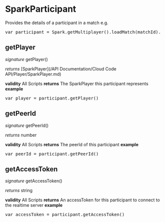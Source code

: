 # SparkParticipant

Provides the details of a participant in a match
e.g.
<pre rel="highlighter" code-brush="js" contenteditable="false">var participant = Spark.getMultiplayer().loadMatch(matchId).getParticipants[0];</pre>

## getPlayer
_signature_ getPlayer()</p>
_returns_ [SparkPlayer](/API Documentation/Cloud Code API/Player/SparkPlayer.md)</p>

<b>validity</b> All Scripts
<b>returns</b>
The SparkPlayer this participant represents
<b>example</b>
<pre rel="highlighter" code-brush="js" contenteditable="false">var player = participant.getPlayer()</pre>
## getPeerId
_signature_ getPeerId()</p>
_returns_ number</p>

<b>validity</b> All Scripts
<b>returns</b>
The peerId of this participant
<b>example</b>
<pre rel="highlighter" code-brush="js" contenteditable="false">var peerId = participant.getPeerId()</pre>
## getAccessToken
_signature_ getAccessToken()</p>
_returns_ string</p>

<b>validity</b> All Scripts
<b>returns</b>
An accessToken for this participant to connect to the realtime server
<b>example</b>
<pre rel="highlighter" code-brush="js" contenteditable="false">var accessToken = participant.getAccessToken()</pre>
